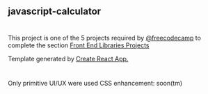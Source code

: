  ## javascript-calculator
 #
 
 This project is one of the 5 projects required by [@freecodecamp](https://www.freecodecamp.org/) to complete the section [ Front End Libraries Projects](https://www.freecodecamp.org/learn/front-end-libraries/front-end-libraries-projects/)


Template generated by [Create React App.](https://github.com/risaddex/javascript-calculator/blob/main/create-react-app.md)

#

Only primitive UI/UX were used
CSS enhancement: soon(tm)
